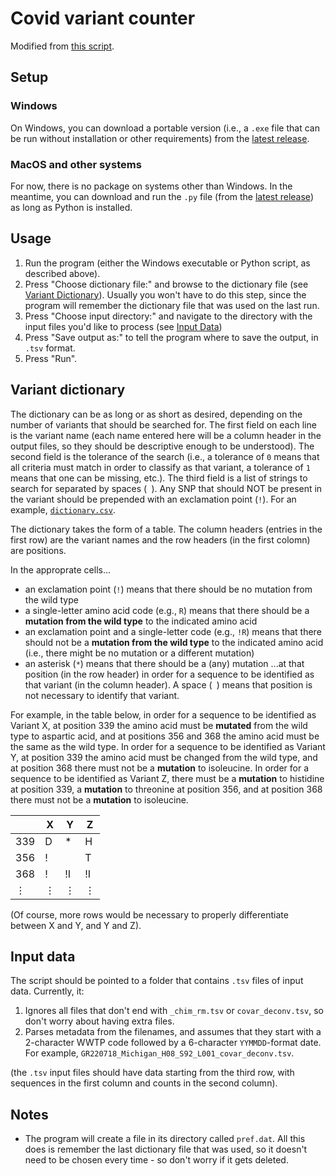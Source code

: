 # Covid variant counter

Modified from
[this script](https://github.com/degregory/Programs/blob/main/NYC_Variant_Counter.py).

## Setup

### Windows
On Windows, you can download a portable version (i.e., a `.exe` file that can be run without installation or other requirements) from the [latest release](https://github.com/istaves/covid-variant-counter/releases/latest).

### MacOS and other systems
For now, there is no package on systems other than Windows. In the meantime, you can download and run the `.py` file (from the [latest release](https://github.com/istaves/covid-variant-counter/releases/latest)) as long as Python is installed.

## Usage

1. Run the program (either the Windows executable or Python script, as described above).
2. Press "Choose dictionary file:" and browse to the dictionary file (see [Variant Dictionary](#variant-dictionary)). Usually you won't have to do this step, since the program will remember the dictionary file that was used on the last run.
3. Press "Choose input directory:" and navigate to the directory with the input files you'd like to process (see [Input Data](#input-data))
4. Press "Save output as:" to tell the program where to save the output, in `.tsv` format.
5. Press "Run".

## Variant dictionary

The dictionary can be as long or as short as desired, depending on the number of
variants that should be searched for. The first field on each line is the
variant name (each name entered here will be a column header in the output
files, so they should be descriptive enough to be understood). The second field
is the tolerance of the search (i.e., a tolerance of `0` means that all criteria
must match in order to classify as that variant, a tolerance of `1` means that
one can be missing, etc.). The third field is a list of strings to search for
separated by spaces (` `). Any SNP that should NOT be present in the variant
should be prepended with an exclamation point (`!`). For an example,
[`dictionary.csv`](https://github.com/istaves/covid-variant-counter/releases/download/release/dictionary.csv).

The dictionary takes the form of a table. The column headers (entries in the first row)
are the variant names and the row headers (in the first colomn) are positions.

In the approprate cells...
* an exclamation point (`!`) means that there should be 
no mutation from the wild type
* a single-letter amino acid code (e.g., `R`) means that there should be a **mutation from the wild type**
to the indicated amino acid
* an exclamation point and a single-letter code (e.g., `!R`) means that there should not be
a **mutation from the wild type** to the indicated amino acid (i.e., there might be no mutation or
a different mutation)
* an asterisk (`*`) means that there should be a (any) mutation
...at that position (in the row header) in order for a sequence to be identified as that variant
(in the column header). A space (` `) means that position is not necessary to identify that variant.

For example, in the table below, in order for a sequence to be identified as Variant X, at position
339 the amino acid must be **mutated** from the wild type to aspartic acid, and at positions 356 and 368
the amino acid must be the same as the wild type. In order for a sequence to be identified as Variant Y,
at position 339 the amino acid must be changed from the wild type, and at position 368 there must not
be a **mutation** to isoleucine. In order for a sequence to be identified as Variant Z, there must be
a **mutation** to histidine at position 339, a **mutation** to threonine at position 356, and at
position 368 there must not be a **mutation** to isoleucine.

|       | X | Y | Z |
|-------|---|---|---|
| 339   | D | * | H |
| 356   | ! |   | T |
| 368   | ! |!I |!I |
|⋮|⋮|⋮|⋮|

(Of course, more rows would be necessary to properly differentiate between X and Y, and Y and Z).

## Input data

The script should be pointed to a folder that contains `.tsv` files of input
data. Currently, it:

1. Ignores all files that don't end with `_chim_rm.tsv` or `covar_deconv.tsv`,
   so don't worry about having extra files.
2. Parses metadata from the filenames, and assumes that they start with a
   2-character WWTP code followed by a 6-character `YYMMDD`-format date. For
   example, `GR220718_Michigan_H08_S92_L001_covar_deconv.tsv`.

(the `.tsv` input files should have data starting from the third row, with sequences in the first column and counts in the second column).

## Notes

* The program will create a file in its directory called `pref.dat`. All this does is remember the last dictionary file that was used, so it doesn't need to be chosen every time - so don't worry if it gets deleted.
